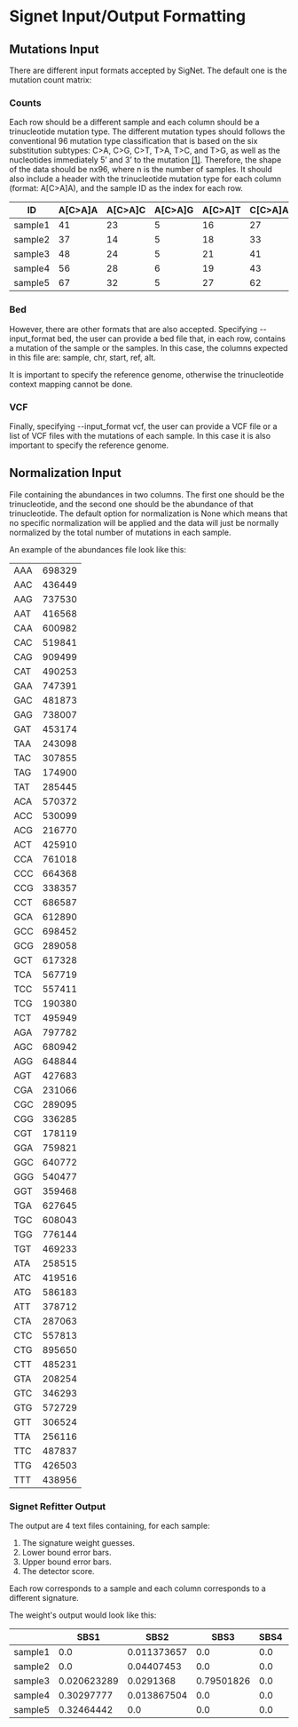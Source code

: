 # Signet Input/Output Formatting

## Mutations Input

There are different input formats accepted by SigNet. The default one is the mutation count matrix:

### Counts

Each row should be a different sample and each column should be a trinucleotide mutation type.
The different mutation types should follows the conventional 96 mutation type classification that is based on the six substitution subtypes: C>A, C>G, C>T, T>A, T>C, and T>G, as well as the nucleotides immediately 5’ and 3’ to the mutation [[1]](#1). Therefore, the shape of the data should be nx96, where n is the number of samples. It should also include a header with the trinucleotide mutation type for each column (format: A[C>A]A), and the sample ID as the index for each row. 

| ID | A[C>A]A | A[C>A]C | A[C>A]G | A[C>A]T | C[C>A]A | C[C>A]C | C[C>A]G | C[C>A]T | G[C>A]A | G[C>A]C | G[C>A]G | G[C>A]T | T[C>A]A | T[C>A]C | T[C>A]G | T[C>A]T | A[C>G]A | A[C>G]C | A[C>G]G | A[C>G]T | C[C>G]A | C[C>G]C | C[C>G]G | C[C>G]T | G[C>G]A | G[C>G]C | G[C>G]G | G[C>G]T | T[C>G]A | T[C>G]C | T[C>G]G | T[C>G]T | A[C>T]A | A[C>T]C | A[C>T]G | A[C>T]T | C[C>T]A | C[C>T]C | C[C>T]G | C[C>T]T | G[C>T]A | G[C>T]C | G[C>T]G | G[C>T]T | T[C>T]A | T[C>T]C | T[C>T]G | T[C>T]T | A[T>A]A | A[T>A]C | A[T>A]G | A[T>A]T | C[T>A]A | C[T>A]C | C[T>A]G | C[T>A]T | G[T>A]A | G[T>A]C | G[T>A]G | G[T>A]T | T[T>A]A | T[T>A]C | T[T>A]G | T[T>A]T | A[T>C]A | A[T>C]C | A[T>C]G | A[T>C]T | C[T>C]A | C[T>C]C | C[T>C]G | C[T>C]T | G[T>C]A | G[T>C]C | G[T>C]G | G[T>C]T | T[T>C]A | T[T>C]C | T[T>C]G | T[T>C]T | A[T>G]A | A[T>G]C | A[T>G]G | A[T>G]T | C[T>G]A | C[T>G]C | C[T>G]G | C[T>G]T | G[T>G]A | G[T>G]C | G[T>G]G | G[T>G]T | T[T>G]A | T[T>G]C | T[T>G]G | T[T>G]T |
| --- | --- | --- | --- | --- | --- | --- | --- | --- | --- | --- | --- | --- | --- | --- | --- | --- | --- | --- | --- | --- | --- | --- | --- | --- | --- | --- | --- | --- | --- | --- | --- | --- | --- | --- | --- | --- | --- | --- | --- | --- | --- | --- | --- | --- | --- | --- | --- | --- | --- | --- | --- | --- | --- | --- | --- | --- | --- | --- | --- | --- | --- | --- | --- | --- | --- | --- | --- | --- | --- | --- | --- | --- | --- | --- | --- | --- | --- | --- | --- | --- | --- | --- | --- | --- | --- | --- | --- | --- | --- | --- | --- | --- | --- | --- | --- | --- |
| sample1 | 41 | 23 | 5 | 16 | 27 | 31 | 9 | 25 | 17 | 15 | 7 | 19 | 15 | 15 | 3 | 38 | 85 | 7 | 12 | 19 | 14 | 5 | 5 | 10 | 16 | 12 | 6 | 15 | 13 | 5 | 5 | 89 | 123 | 21 | 38 | 33 | 41 | 40 | 49 | 52 | 43 | 41 | 50 | 43 | 32 | 44 | 34 | 81 | 26 | 11 | 15 | 21 | 9 | 63 | 14 | 22 | 13 | 14 | 47 | 22 | 22 | 11 | 13 | 20 | 67 | 28 | 29 | 46 | 29 | 39 | 21 | 27 | 20 | 21 | 75 | 27 | 25 | 36 | 16 | 71 | 14 | 13 | 10 | 19 | 6 | 18 | 8 | 10 | 8 | 7 | 15 | 7 | 4 | 12 | 16 | 26 |
| sample2 | 37 | 14 | 5 | 18 | 33 | 16 | 14 | 28 | 13 | 10 | 9 | 12 | 20 | 25 | 4 | 35 | 58 | 15 | 5 | 17 | 11 | 4 | 6 | 12 | 7 | 7 | 8 | 14 | 13 | 9 | 4 | 85 | 119 | 31 | 24 | 34 | 38 | 41 | 32 | 40 | 30 | 29 | 41 | 31 | 35 | 37 | 31 | 55 | 26 | 9 | 17 | 27 | 8 | 38 | 17 | 14 | 6 | 17 | 51 | 22 | 15 | 15 | 7 | 24 | 41 | 30 | 25 | 41 | 22 | 27 | 10 | 32 | 20 | 19 | 54 | 27 | 23 | 36 | 21 | 40 | 17 | 6 | 15 | 9 | 8 | 6 | 10 | 3 | 8 | 8 | 11 | 12 | 12 | 9 | 11 | 34 |
| sample3 | 48 | 24 | 5 | 21 | 41 | 28 | 12 | 35 | 18 | 11 | 9 | 15 | 25 | 17 | 11 | 32 | 88 | 13 | 2 | 21 | 10 | 3 | 1 | 10 | 7 | 7 | 6 | 10 | 20 | 12 | 2 | 78 | 150 | 37 | 37 | 58 | 49 | 47 | 47 | 37 | 38 | 40 | 57 | 55 | 39 | 42 | 31 | 76 | 20 | 20 | 15 | 20 | 15 | 57 | 15 | 16 | 7 | 13 | 55 | 17 | 17 | 17 | 8 | 31 | 67 | 18 | 18 | 39 | 22 | 50 | 18 | 33 | 24 | 12 | 77 | 36 | 30 | 36 | 14 | 68 | 17 | 7 | 19 | 13 | 6 | 13 | 8 | 12 | 2 | 9 | 19 | 12 | 11 | 14 | 17 | 54 |
| sample4 | 56 | 28 | 6 | 19 | 43 | 29 | 12 | 27 | 15 | 15 | 4 | 21 | 32 | 16 | 5 | 45 | 70 | 17 | 2 | 18 | 11 | 7 | 3 | 9 | 16 | 11 | 3 | 18 | 14 | 14 | 0 | 86 | 127 | 44 | 34 | 39 | 41 | 53 | 57 | 36 | 51 | 46 | 56 | 52 | 42 | 62 | 36 | 73 | 21 | 12 | 20 | 21 | 10 | 64 | 21 | 22 | 16 | 7 | 48 | 16 | 30 | 12 | 14 | 26 | 67 | 31 | 33 | 45 | 37 | 37 | 32 | 33 | 17 | 20 | 55 | 26 | 27 | 38 | 12 | 65 | 17 | 12 | 12 | 11 | 6 | 8 | 9 | 5 | 7 | 11 | 27 | 13 | 8 | 12 | 20 | 31 |
| sample5 | 67 | 32 | 5 | 27 | 62 | 36 | 11 | 52 | 32 | 25 | 13 | 30 | 47 | 39 | 8 | 67 | 83 | 12 | 6 | 14 | 11 | 7 | 0 | 13 | 12 | 8 | 10 | 17 | 9 | 13 | 5 | 125 | 162 | 53 | 56 | 56 | 48 | 71 | 60 | 56 | 62 | 70 | 87 | 67 | 52 | 69 | 46 | 91 | 30 | 19 | 24 | 39 | 16 | 55 | 29 | 19 | 21 | 17 | 57 | 22 | 30 | 18 | 18 | 32 | 95 | 41 | 36 | 59 | 36 | 58 | 30 | 44 | 33 | 27 | 90 | 34 | 41 | 36 | 21 | 57 | 19 | 7 | 22 | 11 | 7 | 16 | 9 | 12 | 8 | 11 | 15 | 17 | 8 | 10 | 20 | 46 |

### Bed

However, there are other formats that are also accepted. Specifying --input_format bed, the user can provide a bed file that, in each row, contains a mutation of the sample  or the samples. In this case, the columns expected in this file are: sample, chr, start, ref, alt.

It is important to specify the reference genome, otherwise the trinucleotide context mapping cannot be done.

### VCF

Finally, specifying --input_format vcf, the user can provide a VCF file or a list of VCF files with the mutations of each sample. In this case it is also important to specify the reference genome.

## Normalization Input

File containing the abundances in two columns. The first one should be the trinucleotide, and the second one should be the abundance of that trinucleotide. The default option for normalization is None which means that no specific normalization will be applied and the data will just be normally normalized by the total number of mutations in each sample.

An example of the abundances file look like this:

| | |
| --- | --- |
| AAA | 698329 |
| AAC | 436449 |
| AAG | 737530 |
| AAT | 416568 |
| CAA | 600982 |
| CAC | 519841 |
| CAG | 909499 |
| CAT | 490253 |
| GAA | 747391 |
| GAC | 481873 |
| GAG | 738007 |
| GAT | 453174 |
| TAA | 243098 |
| TAC | 307855 |
| TAG | 174900 |
| TAT | 285445 |
| ACA | 570372 |
| ACC | 530099 |
| ACG | 216770 |
| ACT | 425910 |
| CCA | 761018 |
| CCC | 664368 |
| CCG | 338357 |
| CCT | 686587 |
| GCA | 612890 |
| GCC | 698452 |
| GCG | 289058 |
| GCT | 617328 |
| TCA | 567719 |
| TCC | 557411 |
| TCG | 190380 |
| TCT | 495949 |
| AGA | 797782 |
| AGC | 680942 |
| AGG | 648844 |
| AGT | 427683 |
| CGA | 231066 |
| CGC | 289095 |
| CGG | 336285 |
| CGT | 178119 |
| GGA | 759821 |
| GGC | 640772 |
| GGG | 540477 |
| GGT | 359468 |
| TGA | 627645 |
| TGC | 608043 |
| TGG | 776144 |
| TGT | 469233 |
| ATA | 258515 |
| ATC | 419516 |
| ATG | 586183 |
| ATT | 378712 |
| CTA | 287063 |
| CTC | 557813 |
| CTG | 895650 |
| CTT | 485231 |
| GTA | 208254 |
| GTC | 346293 |
| GTG | 572729 |
| GTT | 306524 |
| TTA | 256116 |
| TTC | 487837 |
| TTG | 426503 |
| TTT | 438956 |

### Signet Refitter Output

The output are 4 text files containing, for each sample:
1. The signature weight guesses.
2. Lower bound error bars.
3. Upper bound error bars.
4. The detector score.

Each row corresponds to a sample and each column corresponds to a different signature.

The weight's output would look like this: 

| | SBS1| SBS2| SBS3| SBS4| SBS5| SBS6| SBS7a| SBS7b| SBS7c| SBS7d| SBS8| SBS9| SBS10a| SBS10b| SBS11| SBS12| SBS13| SBS14| SBS15| SBS16| SBS17a| SBS17b| SBS18| SBS19| SBS20| SBS21| SBS22| SBS23| SBS24| SBS25| SBS26| SBS27| SBS28| SBS29| SBS30| SBS31| SBS32| SBS33| SBS34| SBS35| SBS36| SBS37| SBS38| SBS39| SBS40| SBS41| SBS42| SBS43| SBS44| SBS45| SBS46| SBS47| SBS48| SBS49| SBS50| SBS51| SBS52| SBS53| SBS54| SBS55| SBS56| SBS57| SBS58| SBS59| SBS60| SBS84| SBS85| SBS86| SBS87| SBS88| SBS89| SBS90| Unknown |
| --- | --- | --- | --- | --- | --- | --- | --- | --- | --- | --- | --- | --- | --- | --- | --- | --- | --- | --- | --- | --- | --- | --- | --- | --- | --- | --- | --- | --- | --- | --- | --- | --- | --- | --- | --- | --- | --- | --- | --- | --- | --- | --- | --- | --- | --- | --- | --- | --- | --- | --- | --- | --- | --- | --- | --- | --- | --- | --- | --- | --- | --- | --- | --- | --- | --- | --- | --- | --- | --- | --- | --- | --- | --- |
|sample1| 0.0| 0.011373657| 0.0| 0.0| 0.0| 0.0| 0.0| 0.0| 0.0| 0.0| 0.0| 0.0| 0.09554387| 0.0| 0.028311478| 0.0| 0.025709331| 0.0| 0.0| 0.0| 0.0| 0.0| 0.0| 0.026231365| 0.0| 0.102276586| 0.0| 0.0| 0.05594749| 0.0| 0.0| 0.0| 0.0| 0.0| 0.0| 0.0| 0.022387402| 0.0| 0.0| 0.05920576| 0.0| 0.0| 0.0| 0.20035994| 0.0| 0.0| 0.0| 0.0| 0.13489234| 0.0| 0.0| 0.0| 0.043502145| 0.0| 0.0| 0.0| 0.0| 0.0| 0.04187152| 0.0| 0.0| 0.0| 0.0| 0.12799643| 0.0| 0.0| 0.0| 0.0| 0.0| 0.0| 0.0| 0.0| 0.024390638 |
| sample2| 0.0| 0.04407453| 0.0| 0.0| 0.0| 0.0| 0.0| 0.0| 0.09683562| 0.0| 0.0| 0.0| 0.0| 0.0| 0.0| 0.0| 0.017493004| 0.010427136| 0.0| 0.12316588| 0.033200223| 0.0| 0.055034526| 0.0| 0.20925371| 0.0| 0.0| 0.0| 0.0| 0.0| 0.0| 0.0| 0.0| 0.018737758| 0.0| 0.0| 0.0| 0.0| 0.0| 0.0| 0.0| 0.0| 0.0| 0.0| 0.0| 0.0| 0.0| 0.0| 0.0| 0.0| 0.0| 0.0| 0.0| 0.0| 0.061912738| 0.03293125| 0.013076979| 0.0| 0.0| 0.068620875| 0.05564928| 0.0| 0.03608794| 0.0| 0.010005509| 0.0| 0.0| 0.09760389| 0.0| 0.0| 0.0| 0.0| 0.015889168 |
| sample3| 0.020623289| 0.0291368| 0.79501826| 0.0| 0.0| 0.0| 0.0| 0.0| 0.0| 0.0| 0.05595904| 0.0| 0.0| 0.0| 0.0| 0.0| 0.032755993| 0.0| 0.0| 0.0| 0.0| 0.0| 0.0| 0.0| 0.0| 0.0| 0.0| 0.0| 0.0| 0.0| 0.0| 0.0| 0.0| 0.0| 0.0| 0.0| 0.0| 0.0| 0.0| 0.0| 0.0| 0.0| 0.0| 0.0| 0.04497706| 0.0| 0.0| 0.0| 0.0| 0.0| 0.0| 0.0| 0.0| 0.0| 0.0| 0.0| 0.0| 0.0| 0.0| 0.0| 0.0| 0.0| 0.0| 0.0| 0.0| 0.0| 0.0| 0.0| 0.0| 0.0| 0.0| 0.0| 0.021529555 |
| sample4| 0.30297777| 0.013867504| 0.0| 0.0| 0.4331048| 0.0| 0.0| 0.0| 0.0| 0.0| 0.0| 0.0| 0.0| 0.0| 0.0| 0.0| 0.011840954| 0.0| 0.0| 0.0| 0.0| 0.0| 0.09353717| 0.0| 0.0| 0.0| 0.0| 0.0| 0.0| 0.0| 0.0| 0.0| 0.0| 0.0| 0.0| 0.0| 0.0| 0.0| 0.0| 0.0| 0.0| 0.0| 0.0| 0.0| 0.14116676| 0.0| 0.0| 0.0| 0.0| 0.0| 0.0| 0.0| 0.0| 0.0| 0.0| 0.0| 0.0| 0.0| 0.0| 0.0| 0.0| 0.0| 0.0| 0.0| 0.0| 0.0| 0.0| 0.0| 0.0| 0.0| 0.0| 0.0| 0.0035050511 |
| sample5| 0.32464442| 0.0| 0.0| 0.0| 0.5292391| 0.04437277| 0.0| 0.0| 0.0| 0.0| 0.0| 0.0| 0.0| 0.0| 0.0| 0.0| 0.0| 0.0| 0.0| 0.0| 0.01917128| 0.042479694| 0.0| 0.0| 0.0| 0.0| 0.0| 0.0| 0.0| 0.0| 0.0| 0.0| 0.0| 0.0| 0.0| 0.0| 0.0| 0.0| 0.0| 0.0| 0.0| 0.0| 0.0| 0.0| 0.0| 0.0| 0.0| 0.0| 0.0| 0.0| 0.0| 0.0| 0.0| 0.0| 0.0| 0.0| 0.0| 0.0| 0.0| 0.0| 0.0| 0.0| 0.0| 0.0| 0.0| 0.0| 0.0| 0.0| 0.0| 0.0| 0.0| 0.0| 0.040092707 |
